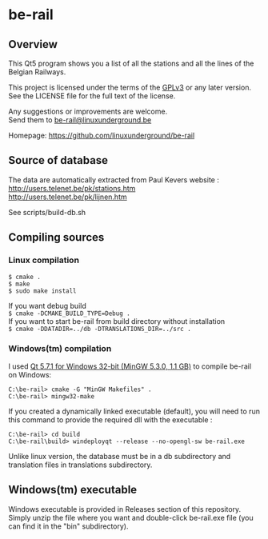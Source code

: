 # be-rail

## Overview

This Qt5 program shows you a list of all the stations and all the lines of
the Belgian Railways.

This project is licensed under the terms of the [GPLv3](https://www.gnu.org/licenses/gpl-3.0.en.html)
or any later version. See the LICENSE file for the full text of the license.

Any suggestions or improvements are welcome.  
Send them to be-rail@linuxunderground.be  

Homepage: https://github.com/linuxunderground/be-rail


## Source of database

The data are automatically extracted from Paul Kevers website :  
http://users.telenet.be/pk/stations.htm  
http://users.telenet.be/pk/lijnen.htm  

See scripts/build-db.sh


## Compiling sources

### Linux compilation
```
$ cmake .
$ make
$ sudo make install
```
If you want debug build  
```$ cmake -DCMAKE_BUILD_TYPE=Debug .```  
If you want to start be-rail from build directory without installation  
```$ cmake -DDATADIR=../db -DTRANSLATIONS_DIR=../src .```


### Windows(tm) compilation

I used [Qt 5.7.1 for Windows 32-bit (MinGW 5.3.0, 1.1 GB)](https://www.qt.io/download-open-source/)
to compile be-rail on Windows:
```
C:\be-rail> cmake -G "MinGW Makefiles" .
C:\be-rail> mingw32-make
```
If you created a dynamically linked executable (default), you will need to run
this command to provide the required dll with the executable :
```
C:\be-rail> cd build
C:\be-rail\build> windeployqt --release --no-opengl-sw be-rail.exe
```
Unlike linux version, the database must be in a db subdirectory and
translation files in translations subdirectory.


## Windows(tm) executable

Windows executable is provided in Releases section of this repository.
Simply unzip the file where you want and double-click be-rail.exe file
(you can find it in the "bin" subdirectory).
